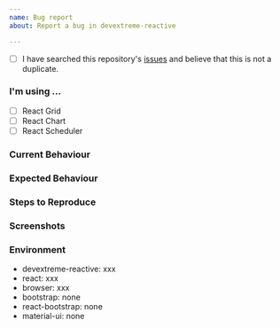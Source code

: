 ```yaml
---
name: Bug report
about: Report a bug in devextreme-reactive

---
```


<!--
    We cannot guarantee a quick answer on GitHub.
    If you have an active DevExtreme license, contact us in the Support Center (https://www.devexpress.com/ask)
    for a quicker response.
-->

<!--
    A checked check box should look like this: [x]
-->
- [ ] I have searched this repository's [issues](https://github.com/devexpress/devextreme-reactive/issues) and believe that this is not a duplicate.

### I'm using ...

- [ ] React Grid
- [ ] React Chart
- [ ] React Scheduler

### Current Behaviour
<!-- A detailed description of the problem. For example, I'm always frustrated when [...] -->



### Expected Behaviour
<!-- A detailed description of the expected result. -->



### Steps to Reproduce
<!--
    Provide steps to reproduce the bug. If possible, create a demo illustrating the problem.
-->


### Screenshots
<!-- Use screenshots to Illustrate the problem. -->




### Environment
<!---
    Include as many relevant details about the environment with which you experienced the bug. Leave "none" if you don't have the package in your package.json file.
-->

- devextreme-reactive: xxx
- react: xxx
- browser: xxx
- bootstrap: none
- react-bootstrap: none
- material-ui: none
